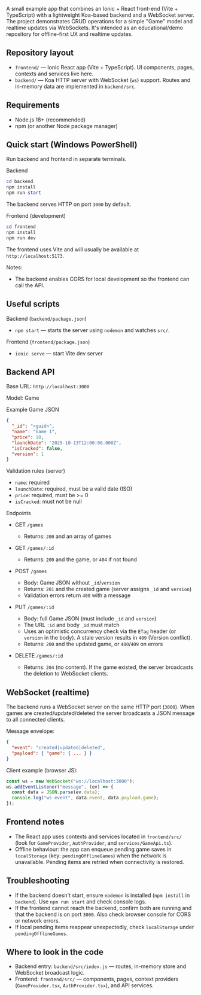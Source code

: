 A small example app that combines an Ionic + React front-end (Vite + TypeScript) with a lightweight Koa-based backend and a WebSocket server. The project demonstrates CRUD operations for a simple "Game" model and realtime updates via WebSockets. It's intended as an educational/demo repository for offline-first UX and realtime updates.

## Repository layout

- `frontend/` — Ionic React app (Vite + TypeScript). UI components, pages, contexts and services live here.
- `backend/` — Koa HTTP server with WebSocket (`ws`) support. Routes and in-memory data are implemented in `backend/src`.

## Requirements

- Node.js 18+ (recommended)
- npm (or another Node package manager)

## Quick start (Windows PowerShell)

Run backend and frontend in separate terminals.

Backend

```powershell
cd backend
npm install
npm run start
```

The backend serves HTTP on port `3000` by default.

Frontend (development)

```powershell
cd frontend
npm install
npm run dev
```

The frontend uses Vite and will usually be available at `http://localhost:5173`.

Notes:

- The backend enables CORS for local development so the frontend can call the API.

## Useful scripts

Backend (`backend/package.json`)

- `npm start` — starts the server using `nodemon` and watches `src/`.

Frontend (`frontend/package.json`)

- `ionic serve` — start Vite dev server

## Backend API

Base URL: `http://localhost:3000`

Model: Game

Example Game JSON

```json
{
  "_id": "<guid>",
  "name": "Game 1",
  "price": 10,
  "launchDate": "2025-10-13T12:00:00.000Z",
  "isCracked": false,
  "version": 1
}
```

Validation rules (server)

- `name`: required
- `launchDate`: required, must be a valid date (ISO)
- `price`: required, must be >= 0
- `isCracked`: must not be null

Endpoints

- GET `/games`

  - Returns: `200` and an array of games

- GET `/games/:id`

  - Returns: `200` and the game, or `404` if not found

- POST `/games`

  - Body: Game JSON without `_id`/`version`
  - Returns: `201` and the created game (server assigns `_id` and `version`)
  - Validation errors return `400` with a message

- PUT `/games/:id`

  - Body: full Game JSON (must include `_id` and `version`)
  - The URL `:id` and body `_id` must match
  - Uses an optimistic concurrency check via the `ETag` header (or `version` in the body). A stale version results in `409` (Version conflict).
  - Returns: `200` and the updated game, or `400`/`409` on errors

- DELETE `/games/:id`
  - Returns: `204` (no content). If the game existed, the server broadcasts the deletion to WebSocket clients.

## WebSocket (realtime)

The backend runs a WebSocket server on the same HTTP port (`3000`). When games are created/updated/deleted the server broadcasts a JSON message to all connected clients.

Message envelope:

```json
{
  "event": "created|updated|deleted",
  "payload": { "game": { ... } }
}
```

Client example (browser JS):

```javascript
const ws = new WebSocket("ws://localhost:3000");
ws.addEventListener("message", (ev) => {
  const data = JSON.parse(ev.data);
  console.log("ws event", data.event, data.payload.game);
});
```

## Frontend notes

- The React app uses contexts and services located in `frontend/src/` (look for `GameProvider`, `AuthProvider`, and `services/GameApi.ts`).
- Offline behaviour: the app can enqueue pending game saves in `localStorage` (key: `pendingOfflineGames`) when the network is unavailable. Pending items are retried when connectivity is restored.

## Troubleshooting

- If the backend doesn't start, ensure `nodemon` is installed (`npm install` in `backend`). Use `npm run start` and check console logs.
- If the frontend cannot reach the backend, confirm both are running and that the backend is on port `3000`. Also check browser console for CORS or network errors.
- If local pending items reappear unexpectedly, check `localStorage` under `pendingOfflineGames`.

## Where to look in the code

- Backend entry: `backend/src/index.js` — routes, in-memory store and WebSocket broadcast logic.
- Frontend: `frontend/src/` — components, pages, context providers (`GameProvider.tsx`, `AuthProvider.tsx`), and API services.
